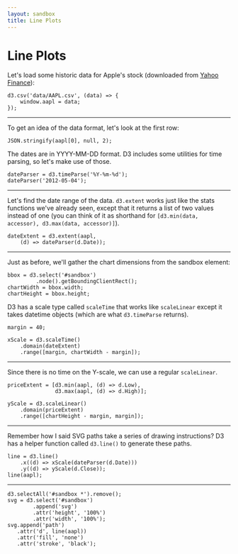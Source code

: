 ```yaml
---
layout: sandbox
title: Line Plots
---
```

# Line Plots

Let's load some historic data for Apple's stock (downloaded from [Yahoo Finance](https://finance.yahoo.com/quote/AAPL/history?p=AAPL)):

    d3.csv('data/AAPL.csv', (data) => {
        window.aapl = data;
    });

---

To get an idea of the data format, let's look at the first row:

    JSON.stringify(aapl[0], null, 2);

The dates are in YYYY-MM-DD format. D3 includes some utilities for time parsing, so let's make use of those.

    dateParser = d3.timeParse('%Y-%m-%d');
    dateParser('2012-05-04');

---

Let's find the date range of the data. `d3.extent` works just like the stats functions we've already seen, except that it returns a list of two values instead of one (you can think of it as shorthand for `[d3.min(data, accessor), d3.max(data, accessor)]`).

    dateExtent = d3.extent(aapl,
        (d) => dateParser(d.Date));

---

Just as before, we'll gather the chart dimensions from the sandbox element:

    bbox = d3.select('#sandbox')
             .node().getBoundingClientRect();
    chartWidth = bbox.width;
    chartHeight = bbox.height;

D3 has a scale type called `scaleTime` that works like `scaleLinear` except it takes datetime objects (which are what `d3.timeParse` returns).

    margin = 40;

    xScale = d3.scaleTime()
        .domain(dateExtent)
        .range([margin, chartWidth - margin]);

---

Since there is no time on the Y-scale, we can use a regular `scaleLinear`.

    priceExtent = [d3.min(aapl, (d) => d.Low),
                   d3.max(aapl, (d) => d.High)];
    
    yScale = d3.scaleLinear()
        .domain(priceExtent)
        .range([chartHeight - margin, margin]);

---

Remember how I said SVG paths take a series of drawing instructions? D3 has a helper function called `d3.line()` to generate these paths.

    line = d3.line()
        .x((d) => xScale(dateParser(d.Date)))
        .y((d) => yScale(d.Close));
    line(aapl);

---

    d3.selectAll('#sandbox *').remove();
    svg = d3.select('#sandbox')
            .append('svg')
            .attr('height', '100%')
            .attr('width', '100%');
    svg.append('path')
       .attr('d', line(aapl))
       .attr('fill', 'none')
       .attr('stroke', 'black');
